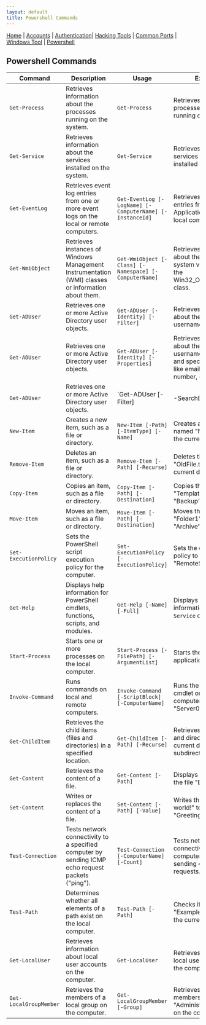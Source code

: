 ```yaml
---
layout: default
title: Powershell Commands
---
```


[Home](index.md) | [Accounts](account.md) | [Authentication](authentication.md)| [Hacking Tools](tools.md) | [Common Ports](ports.md) | [Windows Tool](windowstool.md) | [Powershell](powershell.md)

## Powershell Commands

| Command              | Description                                                                                       | Usage                                                      | Examples                                                                                                         |
|----------------------|---------------------------------------------------------------------------------------------------|------------------------------------------------------------|------------------------------------------------------------------------------------------------------------------|
| `Get-Process`        | Retrieves information about the processes running on the system.                                  | `Get-Process`                                              | Retrieves a list of all processes currently running on the system.                                                |
| `Get-Service`        | Retrieves information about the services installed on the system.                                  | `Get-Service`                                              | Retrieves a list of all services currently installed on the system.                                                |
| `Get-EventLog`       | Retrieves event log entries from one or more event logs on the local or remote computers.          | `Get-EventLog [-LogName] [-ComputerName] [-InstanceId]`    | Retrieves event log entries from the Application log on the local computer.                                         |
| `Get-WmiObject`      | Retrieves instances of Windows Management Instrumentation (WMI) classes or information about them. | `Get-WmiObject [-Class] [-Namespace] [-ComputerName]`       | Retrieves information about the operating system version using the Win32_OperatingSystem class.                   |
| `Get-ADUser`         | Retrieves one or more Active Directory user objects.                                              | `Get-ADUser [-Identity] [-Filter]`                         | Retrieves information about the user with the username "JohnDoe".                                                  |
| `Get-ADUser`         | Retrieves one or more Active Directory user objects.                                              | `Get-ADUser [-Identity] [-Properties]`                     | Retrieves information about the user with the username "JohnDoe" and specific properties like email, phone number, etc. |
| `Get-ADUser`         | Retrieves one or more Active Directory user objects.                                              | `Get-ADUser [-Filter] | -SearchBase | -SearchScope | -ResultSetSize`  | Retrieves information about users based on specific filters, search bases, search scopes, and result set sizes.   |
| `New-Item`           | Creates a new item, such as a file or directory.                                                  | `New-Item [-Path] [-ItemType] [-Name]`                     | Creates a new directory named "NewFolder" in the current directory.                                                |
| `Remove-Item`        | Deletes an item, such as a file or directory.                                                     | `Remove-Item [-Path] [-Recurse]`                           | Deletes the file "OldFile.txt" from the current directory.                                                         |
| `Copy-Item`          | Copies an item, such as a file or directory.                                                      | `Copy-Item [-Path] [-Destination]`                         | Copies the file "Template.docx" to the "Backup" directory.                                                          |
| `Move-Item`          | Moves an item, such as a file or directory.                                                       | `Move-Item [-Path] [-Destination]`                         | Moves the directory "Folder1" to the "Archive" directory.                                                          |
| `Set-ExecutionPolicy`| Sets the PowerShell script execution policy for the computer.                                      | `Set-ExecutionPolicy [-ExecutionPolicy]`                   | Sets the execution policy to "RemoteSigned".                                                                        |
| `Get-Help`           | Displays help information for PowerShell cmdlets, functions, scripts, and modules.                 | `Get-Help [-Name] [-Full]`                                | Displays detailed help information for the `Get-Service` cmdlet.                                                    |
| `Start-Process`      | Starts one or more processes on the local computer.                                                | `Start-Process [-FilePath] [-ArgumentList]`                | Starts the Notepad application.                                                                                    |
| `Invoke-Command`     | Runs commands on local and remote computers.                                                       | `Invoke-Command [-ScriptBlock] [-ComputerName]`            | Runs the `Get-Service` cmdlet on a remote computer named "Server01".                                                |
| `Get-ChildItem`      | Retrieves the child items (files and directories) in a specified location.                         | `Get-ChildItem [-Path] [-Recurse]`                        | Retrieves a list of all files and directories in the current directory and its subdirectories.                    |
| `Get-Content`        | Retrieves the content of a file.                                                                  | `Get-Content [-Path]`                                      | Displays the contents of the file "Example.txt".                                                                   |
| `Set-Content`        | Writes or replaces the content of a file.                                                         | `Set-Content [-Path] [-Value]`                             | Writes the text "Hello, world!" to the file "Greeting.txt".                                                        |
| `Test-Connection`    | Tests network connectivity to a specified computer by sending ICMP echo request packets ("ping").  | `Test-Connection [-ComputerName] [-Count]`                 | Tests network connectivity to the computer "Server01" by sending 4 ICMP echo requests.                              |
| `Test-Path`          | Determines whether all elements of a path exist on the local computer.                              | `Test-Path [-Path]`                                        | Checks if the file "Example.txt" exists in the current directory.                                                   |
| `Get-LocalUser`      | Retrieves information about local user accounts on the computer.                                    | `Get-LocalUser`                                            | Retrieves a list of all local user accounts on the computer.                                                        |
| `Get-LocalGroupMember` | Retrieves the members of a local group on the computer.                                             | `Get-LocalGroupMember [-Group]`                           | Retrieves a list of members of the "Administrators" group on the computer.                                          |
